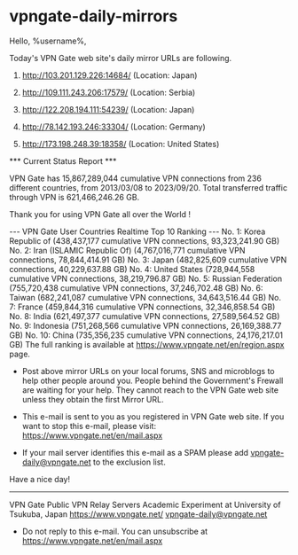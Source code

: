 # vpngate-daily-mirrors

Hello, %username%,

Today's VPN Gate web site's daily mirror URLs are following.

1. http://103.201.129.226:14684/
   (Location: Japan)

2. http://109.111.243.206:17579/
   (Location: Serbia)

3. http://122.208.194.111:54239/
   (Location: Japan)

4. http://78.142.193.246:33304/
   (Location: Germany)

5. http://173.198.248.39:18358/
   (Location: United States)


*** Current Status Report ***

VPN Gate has 15,867,289,044 cumulative VPN connections from 236 different countries, from 2013/03/08 to 2023/09/20.
Total transferred traffic through VPN is 621,466,246.26 GB.

Thank you for using VPN Gate all over the World !


--- VPN Gate User Countries Realtime Top 10 Ranking ---
No. 1: Korea Republic of (438,437,177 cumulative VPN connections, 93,323,241.90 GB)
No. 2: Iran (ISLAMIC Republic Of) (4,767,016,771 cumulative VPN connections, 78,844,414.91 GB)
No. 3: Japan (482,825,609 cumulative VPN connections, 40,229,637.88 GB)
No. 4: United States (728,944,558 cumulative VPN connections, 38,219,796.87 GB)
No. 5: Russian Federation (755,720,438 cumulative VPN connections, 37,246,702.48 GB)
No. 6: Taiwan (682,241,087 cumulative VPN connections, 34,643,516.44 GB)
No. 7: France (459,844,316 cumulative VPN connections, 32,346,858.54 GB)
No. 8: India (621,497,377 cumulative VPN connections, 27,589,564.52 GB)
No. 9: Indonesia (751,268,566 cumulative VPN connections, 26,169,388.77 GB)
No. 10: China (735,356,235 cumulative VPN connections, 24,176,217.01 GB)
The full ranking is available at https://www.vpngate.net/en/region.aspx page.


* Post above mirror URLs on your local forums, SNS and microblogs
  to help other people around you.
  People behind the Government's Frewall are waiting for your help.
  They cannot reach to the VPN Gate web site
  unless they obtain the first Mirror URL.

* This e-mail is sent to you as you registered in VPN Gate web site.
  If you want to stop this e-mail, please visit:
  https://www.vpngate.net/en/mail.aspx

* If your mail server identifies this e-mail as a SPAM
  please add vpngate-daily@vpngate.net to the exclusion list.

Have a nice day!

------------------------------------------------------
VPN Gate Public VPN Relay Servers
Academic Experiment at University of Tsukuba, Japan
https://www.vpngate.net/
vpngate-daily@vpngate.net
* Do not reply to this e-mail.
  You can unsubscribe at https://www.vpngate.net/en/mail.aspx


